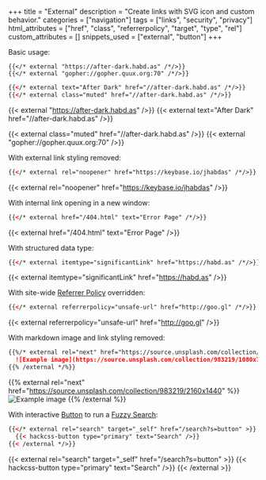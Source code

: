 +++
title = "External"
description = "Create links with SVG icon and custom behavior."
categories = ["navigation"]
tags = ["links", "security", "privacy"]
html_attributes = ["href", "class", "referrerpolicy", "target", "type", "rel"]
custom_attributes = []
snippets_used = ["external", "button"]
+++

Basic usage:

```
{{</* external "https://after-dark.habd.as" /*/>}}
{{</* external "gopher://gopher.quux.org:70" /*/>}}
```
```html
{{</* external text="After Dark" href="//after-dark.habd.as" /*/>}}
{{</* external class="muted" href="//after-dark.habd.as" /*/>}}
```

{{< external "https://after-dark.habd.as" />}}
{{< external text="After Dark" href="//after-dark.habd.as" />}}

{{< external class="muted" href="//after-dark.habd.as" />}}
{{< external "gopher://gopher.quux.org:70" />}}

With external link styling removed:

```html
{{</* external rel="noopener" href="https://keybase.io/jhabdas" /*/>}}
```

{{< external rel="noopener" href="https://keybase.io/jhabdas" />}}

With internal link opening in a new window:

```html
{{</* external href="/404.html" text="Error Page" /*/>}}
```

{{< external href="/404.html" text="Error Page" />}}

With structured data type:

```html
{{</* external itemtype="significantLink" href="https://habd.as" /*/>}}
```

{{< external itemtype="significantLink" href="https://habd.as" />}}

With site-wide [Referrer Policy](/feature/referrer-policy) overridden:

```html
{{</* external referrerpolicy="unsafe-url" href="http://goo.gl" /*/>}}
```

{{< external referrerpolicy="unsafe-url" href="http://goo.gl" />}}

With markdown image and link styling removed:

```markdown
{{%/* external rel="next" href="https://source.unsplash.com/collection/983219/2160x1440" %}}
  ![Example image](https://source.unsplash.com/collection/983219/1080x720 "View Random Image Enlarged")
{{% /external */%}}
```

{{% external rel="next" href="https://source.unsplash.com/collection/983219/2160x1440" %}}
  ![Example image](https://source.unsplash.com/collection/983219/1080x720 "View Random Image Enlarged")
{{% /external %}}

With interactive [Button](../button) to run a [Fuzzy Search](/feature/fuzzy-search):

```html
{{</* external rel="search" target="_self" href="/search?s=button" >}}
  {{< hackcss-button type="primary" text="Search" />}}
{{< /external */>}}
```

{{< external rel="search" target="_self" href="/search?s=button" >}}
  {{< hackcss-button type="primary" text="Search" />}}
{{< /external >}}

